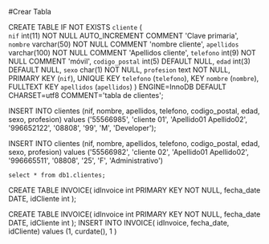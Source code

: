#Crear Tabla

CREATE TABLE IF NOT EXISTS `cliente` (  
`nif` int(11) NOT NULL AUTO_INCREMENT COMMENT 'Clave primaria',
  `nombre` varchar(50) NOT NULL COMMENT 'nombre cliente',
  `apellidos` varchar(100) NOT NULL COMMENT 'Apellidos cliente',
  `telefono` int(9) NOT NULL COMMENT 'móvil',
  `codigo_postal` int(5) DEFAULT NULL,
  `edad` int(3) DEFAULT NULL,
  `sexo` char(1) NOT NULL,
  `profesion` text NOT NULL,
  PRIMARY KEY (`nif`),
  UNIQUE KEY `telefono` (`telefono`),
  KEY `nombre` (`nombre`),
  FULLTEXT KEY `apellidos` (`apellidos`)
) ENGINE=InnoDB DEFAULT CHARSET=utf8 COMMENT='tabla de clientes';


INSERT INTO clientes (nif, nombre, apellidos, telefono, codigo_postal, edad, sexo, profesion)
values ('55566985', 'cliente 01', 'Apellido01 Apellido02', '996652122', '08808', '99', 'M', 'Developer');  

INSERT INTO clientes (nif, nombre, apellidos, telefono, codigo_postal, edad, sexo, profesion)
values ('55566982', 'cliente 02', 'Apellido01 Apellido02', '996665511', '08808', '25', 'F', 'Administrativo')

`select * from db1.clientes;`

CREATE TABLE INVOICE( 
idInvoice int PRIMARY KEY NOT NULL, 
fecha_date DATE, 
idCliente int
);

CREATE TABLE INVOICE( 
idInvoice int PRIMARY KEY NOT NULL, 
fecha_date DATE, 
idCliente int
);
INSERT INTO INVOICE( idInvoice, fecha_date, idCliente) values (1, curdate(), 1 )